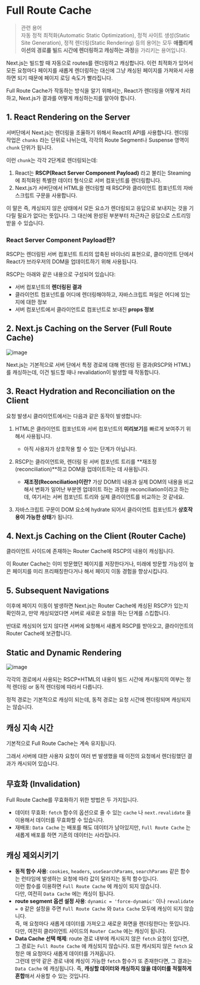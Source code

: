 # Full Route Cache

> 관련 용어  
> 자동 정적 최적화(Automatic Static Optimization), 정적 사이트 생성(Static Site Generation), 정적 렌더링(Static Rendering) 등의 용어는 모두 **애플리케이션의 경로를 빌드 시간에 렌더링하고 캐싱하는 과정**을 가리키는 용어입니다.

Next.js는 빌드할 때 자동으로 routes를 렌더링하고 캐싱합니다. 이런 최적화가 있어서 모든 요청마다 페이지를 새롭게 렌더링하는 대신에 그냥 캐싱된 페이지를 가져와서 사용하면 되기 때문에 페이지 로딩 속도가 빨라집니다.

Full Route Cache가 작동하는 방식을 알기 위해서는, React가 렌더링을 어떻게 처리하고, Next.js가 결과를 어떻게 캐싱하는지를 알아야 합니다.

## 1. React Rendering on the Server

서버단에서 Next.js는 렌더링을 조율하기 위해서 React의 API를 사용합니다. 렌더링 작업은 `chunks` 라는 단위로 나뉘는데, 각각의 Route Segment나 Suspense 영역이 `chunk` 단위가 됩니다.

이런 `chunk`는 각각 2단계로 렌더링되는데:

1. React는 **RSCP(React Server Component Payload)** 라고 불리는 Steaming에 최적화된 특별한 데이터 형식으로 서버 컴포넌트를 렌더링합니다.
2. Next.js가 서버단에서 HTML을 렌더링할 때 RSCP와 클라이언트 컴포넌트의 자바스크립트 구문을 사용합니다.

이 말은 즉, 캐싱되지 않은 상태에서 모든 요소가 렌더링되고 응답으로 보내지는 것을 기다릴 필요가 없다는 뜻입니다. 그 대신에 완성된 부분부터 차근차근 응답으로 스트리밍 받을 수 있습니다.

### React Server Component Payload란?

RSCP는 렌더링된 서버 컴포넌트 트리의 압축된 바이너리 표현으로, 클라이언트 단에서 React가 브라우저의 DOM을 업데이트하기 위해 사용됩니다.

RSCP는 아래와 같은 내용으로 구성되어 있습니다:

- 서버 컴포넌트의 **렌더링된 결과**
- 클라이언트 컴포넌트를 어디에 렌더링해야하고, 자바스크립트 파일은 어디에 있는지에 대한 정보
- 서버 컴포넌트에서 클라이언트로 컴포넌트로 보내진 **props 정보**

## 2. Next.js Caching on the Server (Full Route Cache)

![image](https://github.com/prgrms-web-devcourse/FEDC4-Next-Document-Study/assets/50488780/6295de1c-ba05-4384-9373-7cf2dd230788)

Next.js는 기본적으로 서버 단에서 특정 경로에 대해 렌더링 된 결과(RSCP와 HTML)를 캐싱하는데, 이건 빌드할 때나 revalidation이 발생할 때 작동합니다.

## 3. React Hydration and Reconciliation on the Client

요청 발생시 클라이언트에서는 다음과 같은 동작이 발생합니다:

1. HTML은 클라이언트 컴포넌트와 서버 컴포넌트의 **미리보기**를 빠르게 보여주기 위해서 사용됩니다.

   - 아직 사용자가 상호작용 할 수 있는 단계가 아닙니다.

2. RSCP는 클라이언트와, 렌더링 된 서버 컴포넌트 트리를 **재조정(reconciliation)**하고 DOM을 업데이트하는 데 사용됩니다.
   - **재조정(Reconciliation)이란?**
     가상 DOM의 내용과 실제 DOM의 내용을 비교해서 변화가 일어난 부분엔 업데이트 하는 과정을 reconciliation이라고 하는데, 여기서는 서버 컴포넌트 트리와 실제 클라이언트를 비교하는 것 같네요.
3. 자바스크립트 구문이 DOM 요소에 hydrate 되어서 클라이언트 컴포넌트가 **상호작용이 가능한 상태**가 됩니다.

## 4. Next.js Caching on the Client (Router Cache)

클라이언트 사이드에 존재하는 Router Cache에 RSCP의 내용이 캐싱됩니다.

이 Router Cache는 이미 방문했던 페이지를 저장한다거나, 미래에 방문할 가능성이 높은 페이지를 미리 프리패칭한다거나 해서 페이지 이동 경험을 향상시킵니다.

## 5. Subsequent Navigations

이후에 페이지 이동이 발생하면 Next.js는 Router Cache에 캐싱된 RSCP가 있는지 확인하고, 만약 캐싱되었다면 서버로 새로운 요청을 하는 단계를 스킵합니다.

반대로 캐싱되어 있지 않다면 서버에 요청해서 새롭게 RSCP를 받아오고, 클라이언트의 Router Cache에 보관합니다.

## Static and Dynamic Rendering

![image](https://github.com/prgrms-web-devcourse/FEDC4-Next-Document-Study/assets/50488780/98007386-ac57-45d9-834f-9c86a72b7584)

각각의 경로에서 사용되는 RSCP+HTML의 내용이 빌드 시간에 캐시될지의 여부는 정적 렌더링 or 동적 렌더링에 따라서 다릅니다.

정적 경로는 기본적으로 캐싱이 되는데, 동적 경로는 요청 시간에 렌더링되며 캐싱되지는 않습니다.

## 캐싱 지속 시간

기본적으로 Full Route Cache는 계속 유지됩니다.

그래서 서버에 대한 사용자 요청이 여러 번 발생했을 때 이전의 요청에서 렌더링했던 결과가 캐시되어 있습니다.

## 무효화 (Invalidation)

Full Route Cache를 무효화하기 위한 방법은 두 가지입니다.

- 데이터 무효화: `fetch` 함수의 옵션으로 줄 수 있는 `cache` 나 `next.revalidate` 을 이용해서 데이터를 무효화할 수 있습니다.
- 재배포: `Data Cache` 는 배포를 해도 데이터가 남아있지만, `Full Route Cache` 는 새롭게 배포를 하면 기존의 데이터는 사라집니다.

## 캐싱 제외시키기

- **동적 함수 사용**: `cookies`, `headers`, `useSearchParams`, `searchParams` 같은 함수는 런타임에 발생하는 요청에 따라 값이 달라지는 동적 함수입니다.  
  이런 함수를 이용하면 `Full Route Cache` 에 캐싱이 되지 않습니다.  
  다만, 여전히 `Data Cache` 에는 캐싱이 됩니다.
- **route segment 옵션 설정 사용**: `dynamic = 'force-dynamic'` 이나 `revalidate = 0` 같은 설정을 주면 `Full Route Cache` 와 `Data Cache` 모두에 캐싱이 되지 않습니다.  
  즉, 매 요청마다 새롭게 데이터를 가져오고 새로운 화면을 렌더링한다는 뜻입니다.
  다만, 여전히 클라이언트 사이드의 `Router Cache` 에는 캐싱이 됩니다.
- **Data Cache 선택 해제**: route 경로 내부에 캐시되지 않은 `fetch` 요청이 있다면, 그 경로는 `Full Route Cache` 에 캐싱되지 않습니다.
  또한 캐시되지 않은 `fetch` 요청은 매 요청마다 새롭게 데이터를 가져옵니다.  
  그런데 만약 같은 경로 내에 캐싱이 가능한 `fetch` 함수가 또 존재한다면, 그 결과는 `Data Cache` 에 캐싱됩니다.
  즉, **캐싱할 데이터와 캐싱하지 않을 데이터를 적절하게 혼합**해서 사용할 수 있는 것입니다.
